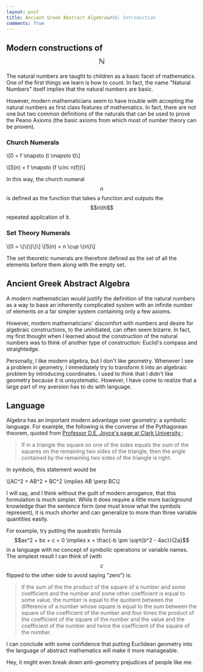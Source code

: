 ```yaml
---
layout: post
title: Ancient Greek Abstract Algebra&#58; Introduction
comments: True
---
```


## Modern constructions of $$\mathbb{N}$$

The natural numbers are taught to children as a basic facet of mathematics. One of the first things we learn is how to count. In fact, the name "Natural Numbers" itself implies that the natural numbers are basic.

However, modern mathematicians seem to have trouble with accepting the natural numbers as first class features of mathematics. In fact, there are not one but two common definitions of the naturals that can be used to prove the Peano Axioms (the basic axioms from which most of number theory can be proven).


### Church Numerals

\\[0 = f \mapsto (t \mapsto t)\\]

\\[S(n) = f \mapsto (f \circ n(f))\\]

In this way, the church numeral $$n$$ is defined as the function that takes a function and outputs the $$n\th$$ repeated application of it.

### Set Theory Numerals

\\[0 = \\{\\{\\}\\}\\]
\\[S(n) = n \cup \\{n\\}\\]

The set theoretic numerals are therefore defined as the set of all the elements before them along with the empty set.

## Ancient Greek Abstract Algebra

A modern mathematician would justify the definition of the natural numbers as a way to base an inherently complicated system with an infinite number of elements on a far simpler system containing only a few axioms.

However, modern mathematicians' discomfort with numbers and desire for algebraic constructions, to the uninitiated, can often seem bizarre. In fact, my first thought when I learned about the construction of the natural numbers was to think of another type of construction: Euclid's compass and straightedge.

Personally, I like modern algebra, but I don't like geometry. Whenever I see a problem in geometry, I immediately try to transform it into an algebraic problem by introducing coordinates. I used to think that I didn't like geometry because it is unsystematic. However, I have come to realize that a large part of my aversion has to do with language.

## Language

Algebra has an important modern advantage over geometry: a symbolic language. For example, the following is the converse of the Pythagorean theorem, quoted from [Professor D.E. Joyce's page at Clark University ](http://aleph0.clarku.edu/~djoyce/java/elements/bookI/propI48.html):

> If in a triangle the square on one of the sides equals the sum of the squares on the remaining two sides of the triangle, then the angle contained by the remaining two sides of the triangle is right.

In symbols, this statement would be

\\[AC^2 = AB^2 + BC^2 \implies AB \perp BC\\]

I will say, and I think without the guilt of modern arrogance, that this formulation is much simpler. While it does require a little more background knowledge than the sentence form (one must know what the symbols represent), it is much shorter and can generalize to more than three variable quantities easily.

For example, try putting the quadratic formula $$ax^2 + bx + c = 0 \implies x = \frac{-b \pm \sqrt{b^2 - 4ac}}{2a}$$ in a language with no concept of symbolic operations or variable names. The simplest result I can think of (with $$c$$ flipped to the other side to avoid saying "zero") is:

> If the sum of the the product of the square of a number and some coefficient and the number and some other coefficient is equal to some value, the number is equal to the quotient between the difference of a number whose square is equal to the sum between the square of the coefficient of the number and four times the product of the coefficient of the square of the number and the value and the coefficient of the number and twice the coefficient of the square of the number.

I can conclude with some confidence that putting Euclidean geometry into the language of abstract mathematics will make it more manageable.

Hey, it might even break down anti-geometry prejudices of people like me.
